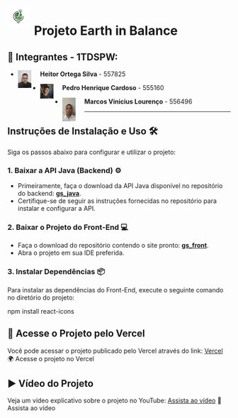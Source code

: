 <img src="https://github.com/Cardoso2626/gs_front/blob/main/earth-in-balance/src/img/logo.png?raw=true" alt="Logo do Projeto" width="50" style="float:left; margin-right: 10px; vertical-align: middle;" /> 

# Projeto Earth in Balance

## 👥 Integrantes - 1TDSPW:

- **Heitor Ortega Silva** - 557825 <img src="https://github.com/Cardoso2626/gs_front/blob/main/earth-in-balance/src/img/heitor.jpeg" alt="Logo do Projeto" width="30" style="float:left; margin-right: 20px; vertical-align: middle;" /> 

- **Pedro Henrique Cardoso** - 555160 <img src="earth-in-balance/src/img/pedro.jpg" alt="Logo do Projeto" width="30" style="float:left; margin-right: 20px; vertical-align: middle;" /> 
- **Marcos Vinicius Lourenço** - 556496 <img src="earth-in-balance/src/img/marcos.jpg" alt="Logo do Projeto" width="30" style="float:left; margin-right: 20px; vertical-align: middle;" /> 

---

## Instruções de Instalação e Uso 🛠️

Siga os passos abaixo para configurar e utilizar o projeto:

### 1. Baixar a API Java (Backend) ⚙️

- Primeiramente, faça o download da API Java disponível no repositório do backend: [**gs_java**](https://github.com/Cardoso2626/gs_java).
- Certifique-se de seguir as instruções fornecidas no repositório para instalar e configurar a API.

### 2. Baixar o Projeto do Front-End 💻

- Faça o download do repositório contendo o site pronto: [**gs_front**](https://github.com/Cardoso2626/gs_front).
- Abra o projeto em sua IDE preferida.

### 3. Instalar Dependências 📦

Para instalar as dependências do Front-End, execute o seguinte comando no diretório do projeto:

npm install react-icons

## 🔗 Acesse o Projeto pelo Vercel
Você pode acessar o projeto publicado pelo Vercel através do link: [Vercel](https://earth-in-balance.vercel.app/)
🌍 Acesse o projeto no Vercel

## ▶️ Vídeo do Projeto
Veja um vídeo explicativo sobre o projeto no YouTube: [Assista ao vídeo](https://www.youtube.com/watch?v=EsLuIzuFfH8)
🎥 Assista ao vídeo
